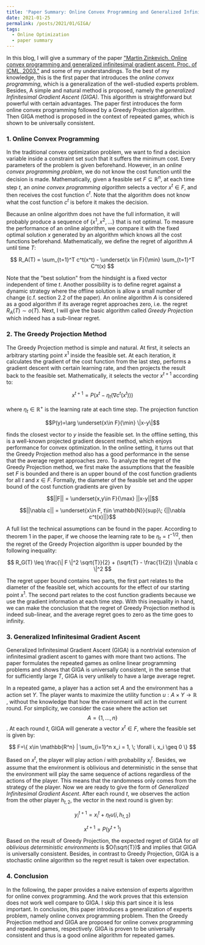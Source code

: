 ```yaml
---
title: 'Paper Summary: Online Convex Programming and Generalized Infinitesimal Gradient Ascent'
date: 2021-01-25
permalink: /posts/2021/01/GIGA/
tags:
  - Online Optimization
  - paper summary
---
```

In this blog, I will give a summary of the paper ["Martin Zinkevich. Online convex programming and generalized infinitesimal gradient ascent. Proc. of ICML, 2003."](https://www.cs.cmu.edu/~maz/publications/techconvex.pdf) and some of my understandings. To the best of my knowledge, this is the first paper that introduces the *online convex programming*, which is a generalization of the well-studied experts problem. Besides, A simple and natural method is proposed, namely the *generalized Infinitesimal Gradient Ascent (GIGA)*. This algorithm is straightforward but powerful with certain advantages. The paper first introduces the form online convex programming followed by a Greedy Projection algorithm. Then GIGA method is proposed in the context of repeated games, which is shown to be universally consistent.

### 1. Online Convex Programming

In the traditional convex optimization problem, we want to find a decision variable inside a constraint set such that it suffers the minimum cost. Every parameters of the problem is given beforehand. However, in an *online convex programming problem*, we do not know the cost function until the decision is made. Mathematically, given a feasible set $F \subseteq \mathbb{R}^{n}$, at each time step $t$, an *onine convex programming algorithm* selects a vector $x^t \in F$, and then receives the cost function $c^t$. Note that the algorithm does not know what the cost function $c^t$ is before it makes the decision. 

Because an online algorithm does not have the full information, it will probably produce a sequence of $\{x^1,x^2,...\}$ that is not optimal. To measure the performance of an online algorithm, we compare it with the fixed optimal solution $x$ generated by an algorithm which knows all the cost functions beforehand. Mathematically, we define the regret of algorithm $A$ until time $T$:

$$
R_A(T) = \sum_{t=1}^T c^t(x^t) - \underset{x \in F}{\min} \sum_{t=1}^T C^t(x)
$$

Note that the "best solution" from the hindsight is a fixed vector independent of time $t$. Another possibility is to define regret against a dynamic strategy where the offline solution is allow a small number of change (c.f. section 2.2 of the paper). 
An online algorithm $A$ is considered as a good algorithm if its average regret approaches zero, i.e. the regret $R_A(T)\sim o(T)$. Next, I will give the basic algorithm called *Greedy Projection* which indeed has a sub-linear regret.

### 2. The Greedy Projection Method

The Greedy Projection method is simple and natural. At first, it selects an arbitrary starting point $x^1$ inside the feasible set. At each iteration, it calculates the gradient of the cost function from the last step, performs a gradient descent with certain learning rate, and then projects the result back to the feasible set. Mathematically, it selects the vector $x^{t+1}$ according to:

$$
x^{t+1} = P(x^t-\eta_t(\nabla c^t(x^t)))
$$

where $\eta_t \in \mathbb{R}^{+}$ is the learning rate at each time step. The projection function 

$$P(y)=\arg \underset{x\in F}{\min} \|x-y\|$$ 

finds the closest vector to $y$ inside the feasible set. In the offline setting, this is a well-known projected gradient descent method, which enjoys performance for convex optimization. In the online setting, it turns out that the Greedy Projection method also has a good performance in the sense that the average regret approaches zero.
To analyze the regret of the Greedy Projection method, we first make the assumptions that the feasible set $F$ is bounded and there is an upper bound of the cost function gradients for all $t$ and $x\in F$. Formally, the diameter of the feasible set and the upper bound of the cost function gradients are given by 

$$||F|| = \underset{x,y\in F}{\max} ||x-y||$$ 

$$||\nabla c|| = \underset{x\in F, t\in \mathbb{N}}{sup}\; {||\nabla c^t(x)||}$$

A full list the technical assumptions can be found in the paper. According to theorem 1 in the paper, if we choose the learning rate to be $\eta_t = t^{-1/2}$, then the regret of the Greedy Projection algorithm is upper bounded by the following inequality:

$$
R_G(T) \leq \frac{\| F \|^2 \sqrt{T}}{2} + (\sqrt{T} - \frac{1}{2}) \|\nabla c \|^2
$$

The regret upper bound contains two parts, the first part relates to the diameter of the feasible set, which accounts for the effect of our starting point $x^1$. The second part relates to the cost function gradients because we use the gradient information at each time step. With this inequality in hand, we can make the conclusion that the regret of Greedy Projection method is indeed sub-linear, and the average regret goes to zero as the time goes to infinity.

### 3. Generalized Infinitesimal Gradient Ascent

Generalized Infinitesimal Gradient Ascent (GIGA) is a nontrivial extension of infinitesimal gradient ascent to games with more thant two actions. The paper formulates the repeated games as online linear programming problems and shows that GIGA is universally consistent, in the sense that for sufficiently large $T$, GIGA is very unlikely to have a large average regret.

In a repeated game, a player has a action set $A$ and the environment has a action set $Y$. The player wants to maximize the utility function 
$u: A\times Y\rightarrow \mathbb{R}$
, without the knowledge that how the environment will act in the current round. 
For simplicity, we consider the case where the action set
$$A=\{1,...,n\}$$
. 
At each round $t$, GIGA will generate a vector $x^t \in F$, where the feasible set is given by:

$$ F=\{ x\in \mathbb{R^n} | \sum_{i=1}^n x_i = 1, \; \forall i, x_i \geq 0 \} $$

Based on $x^t$, the player will play action $i$ with probability $x_i^t$. Besides, we assume that the environment is oblivious and deterministic in the sense that the environment will play the same sequence of actions regardless of the actions of the player. This means that the randomness only comes from the strategy of the player. Now we are ready to give the form of *Generalized Infinitesimal Gradient Ascent*. After each round $t$, we observes the action from the other player $h_{t,2}$, the vector in the next round is given by:

$$y_i^{t+1} = x_i^t + \eta_t u(i,h_{t,2})$$

$$ x^{t+1} = P(y^{t+1}) $$

Based on the result of Greedy Projection, the expected regret of GIGA for *all oblivious deterministic environments* is $O(\sqrt{T})$ and implies that GIGA is universally consistent. Besides, in contrast to Greedy Projection, GIGA is a stochastic online algorithm so the regret result is taken over expectation.

### 4. Conclusion
In the following, the paper provides a naive extension of experts algorithm for online convex programming. And the work proves that this extension does not work well compare to GIGA. I skip this part since it is less important.
In conclusion, this paper introduces a generalization of experts problem, namely online convex programming problem. Then the Greedy Projection method and GIGA are proposed for online convex programming and repeated games, respectively. GIGA is proven to be universally consistent and thus is a good online algorithm for repeated games.

